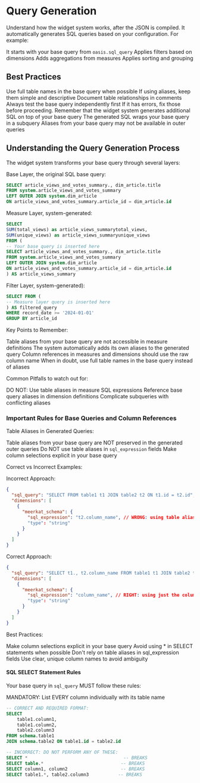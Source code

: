 # Query Generation

Understand how the widget system works, after the JSON is compiled.
It automatically generates SQL queries based on your configuration.
For example:

It starts with your base query from `oasis.sql_query`
Applies filters based on dimensions
Adds aggregations from measures
Applies sorting and grouping

## Best Practices

Use full table names in the base query when possible
If using aliases, keep them simple and descriptive
Document table relationships in comments
Always test the base query independently first
If it has errors, fix those before proceeding.
Remember that the widget system generates additional SQL on top of your base query
The generated SQL wraps your base query in a subquery
Aliases from your base query may not be available in outer queries

## Understanding the Query Generation Process

The widget system transforms your base query through several layers:

Base Layer, the original SQL base query:

```sql
SELECT article_views_and_votes_summary., dim_article.title
FROM system.article_views_and_votes_summary
LEFT OUTER JOIN system.dim_article
ON article_views_and_votes_summary.article_id = dim_article.id
```

Measure Layer, system-generated:

```sql
SELECT
SUM(total_views) as article_views_summarytotal_views,
SUM(unique_views) as article_views_summaryunique_views
FROM (
-- Your base query is inserted here
SELECT article_views_and_votes_summary., dim_article.title
FROM system.article_views_and_votes_summary
LEFT OUTER JOIN system.dim_article
ON article_views_and_votes_summary.article_id = dim_article.id
) AS article_views_summary
```

Filter Layer, system-generated):

```sql
SELECT FROM (
-- Measure layer query is inserted here
) AS filtered_query
WHERE record_date >= '2024-01-01'
GROUP BY article_id
```

Key Points to Remember:

Table aliases from your base query are not accessible in measure definitions
The system automatically adds its own aliases to the generated query
Column references in measures and dimensions should use the raw column name
When in doubt, use full table names in the base query instead of aliases

Common Pitfalls to watch out for:

DO NOT:
Use table aliases in measure SQL expressions
Reference base query aliases in dimension definitions
Complicate subqueries with conflicting aliases

### Important Rules for Base Queries and Column References

Table Aliases in Generated Queries:

Table aliases from your base query are NOT preserved in the generated outer queries
Do NOT use table aliases in `sql_expression` fields
Make column selections explicit in your base query

Correct vs Incorrect Examples:

Incorrect Approach:

```json
{
  "sql_query": "SELECT FROM table1 t1 JOIN table2 t2 ON t1.id = t2.id",
  "dimensions": [
    {
      "meerkat_schema": {
        "sql_expression": "t2.column_name", // WRONG: using table alias
        "type": "string"
      }
    }
  ]
}
```

Correct Approach:

```json
{
  "sql_query": "SELECT t1., t2.column_name FROM table1 t1 JOIN table2 t2 ON t1.id = t2.id",
  "dimensions": [
    {
      "meerkat_schema": {
        "sql_expression": "column_name", // RIGHT: using just the column name
        "type": "string"
      }
    }
  ]
}
```

Best Practices:

Make column selections explicit in your base query
Avoid using \* in SELECT statements when possible
Don't rely on table aliases in sql_expression fields
Use clear, unique column names to avoid ambiguity

#### SQL SELECT Statement Rules

Your base query in `sql_query` MUST follow these rules:

MANDATORY: List EVERY column individually with its table name

```sql
-- CORRECT AND REQUIRED FORMAT:
SELECT
    table1.column1,
    table1.column2,
    table2.column3
FROM schema.table1
JOIN schema.table2 ON table1.id = table2.id

-- INCORRECT: DO NOT PERFORM ANY OF THESE:
SELECT *                                    -- BREAKS
SELECT table.*                             -- BREAKS
SELECT column1, column2                    -- BREAKS
SELECT table1.*, table2.column3           -- BREAKS
```
